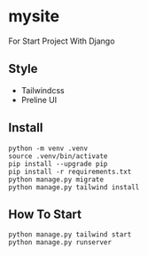 # mysite

For Start Project With Django 

## Style
- Tailwindcss
- Preline UI

## Install 
```
python -m venv .venv
source .venv/bin/activate
pip install --upgrade pip
pip install -r requirements.txt
python manage.py migrate
python manage.py tailwind install
```

## How To Start

```
python manage.py tailwind start
python manage.py runserver
```
